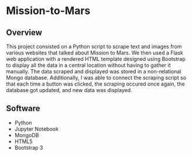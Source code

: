 # Mission-to-Mars

## Overview
This project consisted on a Python script to scrape text and images from various websites that talked about Mission to Mars. We then used a Flask web application with a rendered HTML template designed using Bootstrap to display all the data in a central location without having to gather it manually. The data scraped and displayed was stored in a non-relational Mongo database. Additionally, I was able to connect the scraping script so that each time a button was clicked, the scraping occured once again, the database got updated, and new data was displayed.

## Software
- Python
- Jupyter Notebook
- MongoDB
- HTML5
- Bootstrap 3